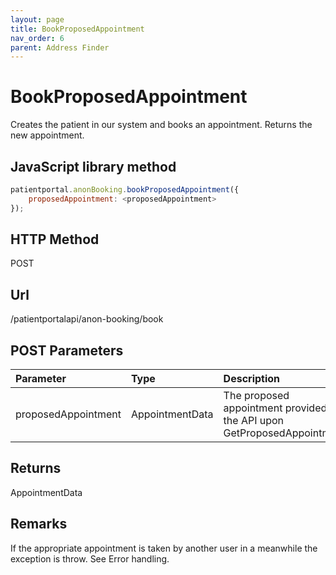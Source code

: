 ```yaml
---
layout: page
title: BookProposedAppointment
nav_order: 6
parent: Address Finder
---
```


# BookProposedAppointment

Creates the patient in our system and books an appointment. Returns the new appointment.

## JavaScript library method

```javascript
patientportal.anonBooking.bookProposedAppointment({
    proposedAppointment: <proposedAppointment>
});
```

## HTTP Method

POST

## ****Url****

/patientportalapi/anon-booking/book

## POST Parameters

| Parameter | Type   | Description                                                 |
|:----------|:-------|:------------------------------------------------------------|
| proposedAppointment | AppointmentData | The proposed appointment provided by the API upon GetProposedAppointments |

## Returns

AppointmentData

## Remarks

If the appropriate appointment is taken by another user in a meanwhile the exception is throw. See Error handling.
